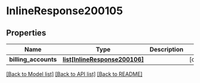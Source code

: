 # InlineResponse200105

## Properties
Name | Type | Description | Notes
------------ | ------------- | ------------- | -------------
**billing_accounts** | [**list[InlineResponse200106]**](InlineResponse200106.md) |  | [optional] 

[[Back to Model list]](../README.md#documentation-for-models) [[Back to API list]](../README.md#documentation-for-api-endpoints) [[Back to README]](../README.md)


